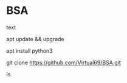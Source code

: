 # BSA
text


apt update && upgrade

apt install python3

git clone https://github.com/Virtual69/BSA.git

ls 


